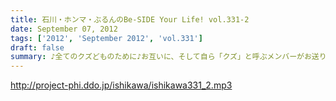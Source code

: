 ```yaml
---
title: 石川・ホンマ・ぶるんのBe-SIDE Your Life! vol.331-2
date: September 07, 2012
tags: ['2012', 'September 2012', 'vol.331']
draft: false
summary: ♪全てのクズどものために♪お互いに、そして自ら「クズ」と呼ぶメンバーがお送りしている阿鼻叫喚の配信となっている今回。人生設計を考えさせるビーサイです。メンバースタッフともども「嫁なし」「家なし」「お金なし」の多重債務な人生です。ＮＡＭＡＥ
---
```


http://project-phi.ddo.jp/ishikawa/ishikawa331_2.mp3
